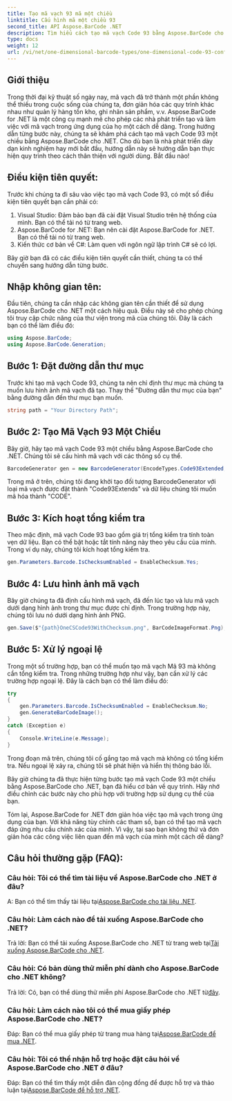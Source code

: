 ```yaml
---
title: Tạo mã vạch 93 mã một chiều
linktitle: Cấu hình mã một chiều 93
second_title: API Aspose.BarCode .NET
description: Tìm hiểu cách tạo mã vạch Code 93 bằng Aspose.BarCode cho .NET. Hướng dẫn từng bước để tạo mã vạch.
type: docs
weight: 12
url: /vi/net/one-dimensional-barcode-types/one-dimensional-code-93-configuration/
---
```


## Giới thiệu

Trong thời đại kỹ thuật số ngày nay, mã vạch đã trở thành một phần không thể thiếu trong cuộc sống của chúng ta, đơn giản hóa các quy trình khác nhau như quản lý hàng tồn kho, ghi nhãn sản phẩm, v.v. Aspose.BarCode for .NET là một công cụ mạnh mẽ cho phép các nhà phát triển tạo và làm việc với mã vạch trong ứng dụng của họ một cách dễ dàng. Trong hướng dẫn từng bước này, chúng ta sẽ khám phá cách tạo mã vạch Code 93 một chiều bằng Aspose.BarCode cho .NET. Cho dù bạn là nhà phát triển dày dạn kinh nghiệm hay mới bắt đầu, hướng dẫn này sẽ hướng dẫn bạn thực hiện quy trình theo cách thân thiện với người dùng. Bắt đầu nào!

## Điều kiện tiên quyết:

Trước khi chúng ta đi sâu vào việc tạo mã vạch Code 93, có một số điều kiện tiên quyết bạn cần phải có:
1. Visual Studio: Đảm bảo bạn đã cài đặt Visual Studio trên hệ thống của mình. Bạn có thể tải nó từ trang web.
2. Aspose.BarCode for .NET: Bạn nên cài đặt Aspose.BarCode for .NET. Bạn có thể tải nó từ trang web.
3. Kiến thức cơ bản về C#: Làm quen với ngôn ngữ lập trình C# sẽ có lợi.

Bây giờ bạn đã có các điều kiện tiên quyết cần thiết, chúng ta có thể chuyển sang hướng dẫn từng bước.

## Nhập không gian tên:

Đầu tiên, chúng ta cần nhập các không gian tên cần thiết để sử dụng Aspose.BarCode cho .NET một cách hiệu quả. Điều này sẽ cho phép chúng tôi truy cập chức năng của thư viện trong mã của chúng tôi. Đây là cách bạn có thể làm điều đó:

```csharp
using Aspose.BarCode;
using Aspose.BarCode.Generation;
```

## Bước 1: Đặt đường dẫn thư mục

Trước khi tạo mã vạch Code 93, chúng ta nên chỉ định thư mục mà chúng ta muốn lưu hình ảnh mã vạch đã tạo. Thay thế "Đường dẫn thư mục của bạn" bằng đường dẫn đến thư mục bạn muốn.

```csharp
string path = "Your Directory Path";
```

## Bước 2: Tạo Mã Vạch 93 Một Chiều

Bây giờ, hãy tạo mã vạch Code 93 một chiều bằng Aspose.BarCode cho .NET. Chúng tôi sẽ cấu hình mã vạch với các thông số cụ thể.

```csharp
BarcodeGenerator gen = new BarcodeGenerator(EncodeTypes.Code93Extended, "CODE");
```

Trong mã ở trên, chúng tôi đang khởi tạo đối tượng BarcodeGenerator với loại mã vạch được đặt thành "Code93Extends" và dữ liệu chúng tôi muốn mã hóa thành "CODE".

## Bước 3: Kích hoạt tổng kiểm tra

Theo mặc định, mã vạch Code 93 bao gồm giá trị tổng kiểm tra tính toàn vẹn dữ liệu. Bạn có thể bật hoặc tắt tính năng này theo yêu cầu của mình. Trong ví dụ này, chúng tôi kích hoạt tổng kiểm tra.

```csharp
gen.Parameters.Barcode.IsChecksumEnabled = EnableChecksum.Yes;
```

## Bước 4: Lưu hình ảnh mã vạch

Bây giờ chúng ta đã định cấu hình mã vạch, đã đến lúc tạo và lưu mã vạch dưới dạng hình ảnh trong thư mục được chỉ định. Trong trường hợp này, chúng tôi lưu nó dưới dạng hình ảnh PNG.

```csharp
gen.Save($"{path}OneCSCode93WithChecksum.png", BarCodeImageFormat.Png);
```

## Bước 5: Xử lý ngoại lệ

Trong một số trường hợp, bạn có thể muốn tạo mã vạch Mã 93 mà không cần tổng kiểm tra. Trong những trường hợp như vậy, bạn cần xử lý các trường hợp ngoại lệ. Đây là cách bạn có thể làm điều đó:

```csharp
try
{
    gen.Parameters.Barcode.IsChecksumEnabled = EnableChecksum.No;
    gen.GenerateBarCodeImage();
}
catch (Exception e)
{
    Console.WriteLine(e.Message);
}
```

Trong đoạn mã trên, chúng tôi cố gắng tạo mã vạch mà không có tổng kiểm tra. Nếu ngoại lệ xảy ra, chúng tôi sẽ phát hiện và hiển thị thông báo lỗi.

Bây giờ chúng ta đã thực hiện từng bước tạo mã vạch Code 93 một chiều bằng Aspose.BarCode cho .NET, bạn đã hiểu cơ bản về quy trình. Hãy nhớ điều chỉnh các bước này cho phù hợp với trường hợp sử dụng cụ thể của bạn.

Tóm lại, Aspose.BarCode for .NET đơn giản hóa việc tạo mã vạch trong ứng dụng của bạn. Với khả năng tùy chỉnh các tham số, bạn có thể tạo mã vạch đáp ứng nhu cầu chính xác của mình. Vì vậy, tại sao bạn không thử và đơn giản hóa các công việc liên quan đến mã vạch của mình một cách dễ dàng?

## Câu hỏi thường gặp (FAQ):

### Câu hỏi: Tôi có thể tìm tài liệu về Aspose.BarCode cho .NET ở đâu?
 A: Bạn có thể tìm thấy tài liệu tại[Aspose.BarCode cho tài liệu .NET](https://reference.aspose.com/barcode/net/).

### Câu hỏi: Làm cách nào để tải xuống Aspose.BarCode cho .NET?
 Trả lời: Bạn có thể tải xuống Aspose.BarCode cho .NET từ trang web tại[Tải xuống Aspose.BarCode cho .NET](https://releases.aspose.com/barcode/net/).

### Câu hỏi: Có bản dùng thử miễn phí dành cho Aspose.BarCode cho .NET không?
 Trả lời: Có, bạn có thể dùng thử miễn phí Aspose.BarCode cho .NET từ[đây](https://releases.aspose.com/).

### Câu hỏi: Làm cách nào tôi có thể mua giấy phép Aspose.BarCode cho .NET?
 Đáp: Bạn có thể mua giấy phép từ trang mua hàng tại[Aspose.BarCode để mua .NET](https://purchase.aspose.com/buy).

### Câu hỏi: Tôi có thể nhận hỗ trợ hoặc đặt câu hỏi về Aspose.BarCode cho .NET ở đâu?
 Đáp: Bạn có thể tìm thấy một diễn đàn cộng đồng để được hỗ trợ và thảo luận tại[Aspose.BarCode để hỗ trợ .NET](https://forum.aspose.com/c/barcode/13).
